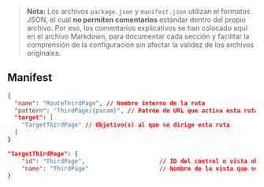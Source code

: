 > **Nota:** Los archivos `package.json` y `manifest.json` utilizan el formatos JSON, el cual **no permiten comentarios** estándar dentro del propio archivo. Por eso, los comentarios explicativos se han colocado aquí en el archivo Markdown, para documentar cada sección y facilitar la comprensión de la configuración sin afectar la validez de los archivos originales.

## Manifest

```json
{
  "name": "RouteThirdPage", // Nombre interno de la ruta
  "pattern": "ThirdPage/{param}", // Patrón de URL que activa esta ruta con parámetro dinámico {param}
  "target": [
    "TargetThirdPage" // Objetivo(s) al que se dirige esta ruta
  ]
}
```

```json
"TargetThirdPage": {
    "id": "ThirdPage",                     // ID del control o vista objetivo
    "name": "ThirdPage"                    // Nombre de la vista que se mostrará (sin extensión)
}
```
